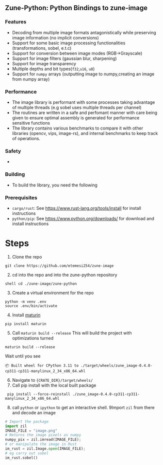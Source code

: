 ## Zune-Python: Python Bindings to zune-image

### Features
- Decoding from multiple image formats antagonistically while preserving image information (no implicit conversions)
- Support for some basic image processing functionalities (transformations, sobel, e.t.c)
- Support for conversion between image modes (RGB->Grayscale)
- Support for image filters (gaussian blur, sharpening)
- Support for image transparency
- Multiple depths and bit types(`f32`,`u16`, `u8`)
- Support for `numpy` arrays (outputting image to numpy,creating an image from numpy array)

### Performance
- The image library is performant with some processes taking advantage of multiple threads (e.g sobel uses multiple threads per channel)
- The routines are written in a safe and perfomant manner with care being given to ensure optimal assembly is generated for performance sensitive functions
- The library contains various benchmarks to compare it with other libraries (opencv, vips, image-rs), and internal benchmarks to keep track of operations.


### Safety
- 
### Building

- To build the library, you need the following

### Prerequisites

- `cargo/rust`: See https://www.rust-lang.org/tools/install for install instructions
- `python/pip`: See https://www.python.org/downloads/ for download and install instructions

# Steps

1. Clone the repo

```shell
git clone https://github.com/etemesi254/zune-image
```

2. cd into the repo and into the zune-python repository

```
shell cd ./zune-image/zune-python
```

3. Create a virtual environment for the repo

```shell
python -m venv .env
source .env/bin/activate 
```

4. Install [maturin](https://github.com/PyO3/maturin)

```shell
pip install maturin
```

5. Call `maturin build --release` This will build the project with optimizations turned

```shell
maturin build --release
```

Wait until you see

```text
📦 Built wheel for CPython 3.11 to ./target/wheels/zune_image-0.4.0-cp311-cp311-manylinux_2_34_x86_64.whl
```

6. Navigate to `{CRATE_DIR}/target/wheels/`
7. Call pip install with the local built package

```shell
 pip install --force-reinstall ./zune_image-0.4.0-cp311-cp311-manylinux_2_34_x86_64.whl

```

8. call `python` or `ipython` to get an interactive shell.
   9Import `zil` from there and decode an image

```python
# Import the package
import zil
IMAGE_FILE = "image.png"
# Returns the image pixels as numpy
numpy_pix = zil.imread(IMAGE_FILE);
# or manipulate the image in Rust
im_rust = zil.Image.open(IMAGE_FILE);
# eg carry out sobel
im_rust.sobel()
```
